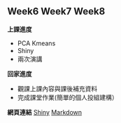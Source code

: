 ## Week6 Week7 Week8


**上課進度**
- PCA Kmeans
- Shiny
- 兩次演講


**回家進度**
- 觀課上課內容與課後補充資料
- 完成課堂作業(簡單的個人投組建構）


**網頁連結**
[Shiny](https://albertshinyfinance1.shinyapps.io/r_shiny/)
[Markdown](https://xjy741.github.io/107-1R_Data_Science/week_8/r_shiny/r_shiny.html)


